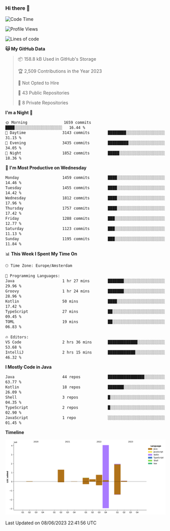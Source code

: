 ### Hi there 👋


<!--START_SECTION:waka-->
![Code Time](http://img.shields.io/badge/Code%20Time-3%2C239%20hrs%2058%20mins-blue)

![Profile Views](http://img.shields.io/badge/Profile%20Views-3-blue)

![Lines of code](https://img.shields.io/badge/From%20Hello%20World%20I%27ve%20Written-8.9%20million%20lines%20of%20code-blue)

**🐱 My GitHub Data** 

> 📦 158.8 kB Used in GitHub's Storage 
 > 
> 🏆 2,509 Contributions in the Year 2023
 > 
> 🚫 Not Opted to Hire
 > 
> 📜 43 Public Repositories 
 > 
> 🔑 8 Private Repositories 
 > 
**I'm a Night 🦉** 

```text
🌞 Morning                1659 commits        ████░░░░░░░░░░░░░░░░░░░░░   16.44 % 
🌆 Daytime                3143 commits        ████████░░░░░░░░░░░░░░░░░   31.15 % 
🌃 Evening                3435 commits        █████████░░░░░░░░░░░░░░░░   34.05 % 
🌙 Night                  1852 commits        █████░░░░░░░░░░░░░░░░░░░░   18.36 % 
```
📅 **I'm Most Productive on Wednesday** 

```text
Monday                   1459 commits        ████░░░░░░░░░░░░░░░░░░░░░   14.46 % 
Tuesday                  1455 commits        ████░░░░░░░░░░░░░░░░░░░░░   14.42 % 
Wednesday                1812 commits        ████░░░░░░░░░░░░░░░░░░░░░   17.96 % 
Thursday                 1757 commits        ████░░░░░░░░░░░░░░░░░░░░░   17.42 % 
Friday                   1288 commits        ███░░░░░░░░░░░░░░░░░░░░░░   12.77 % 
Saturday                 1123 commits        ███░░░░░░░░░░░░░░░░░░░░░░   11.13 % 
Sunday                   1195 commits        ███░░░░░░░░░░░░░░░░░░░░░░   11.84 % 
```


📊 **This Week I Spent My Time On** 

```text
🕑︎ Time Zone: Europe/Amsterdam

💬 Programming Languages: 
Java                     1 hr 27 mins        ███████░░░░░░░░░░░░░░░░░░   29.96 % 
Groovy                   1 hr 24 mins        ███████░░░░░░░░░░░░░░░░░░   28.96 % 
Kotlin                   50 mins             ████░░░░░░░░░░░░░░░░░░░░░   17.42 % 
TypeScript               27 mins             ██░░░░░░░░░░░░░░░░░░░░░░░   09.45 % 
TOML                     19 mins             ██░░░░░░░░░░░░░░░░░░░░░░░   06.83 % 

🔥 Editors: 
VS Code                  2 hrs 36 mins       █████████████░░░░░░░░░░░░   53.68 % 
IntelliJ                 2 hrs 15 mins       ████████████░░░░░░░░░░░░░   46.32 % 
```

**I Mostly Code in Java** 

```text
Java                     44 repos            ████████████████░░░░░░░░░   63.77 % 
Kotlin                   18 repos            ███████░░░░░░░░░░░░░░░░░░   26.09 % 
Shell                    3 repos             █░░░░░░░░░░░░░░░░░░░░░░░░   04.35 % 
TypeScript               2 repos             █░░░░░░░░░░░░░░░░░░░░░░░░   02.90 % 
JavaScript               1 repo              ░░░░░░░░░░░░░░░░░░░░░░░░░   01.45 % 
```



**Timeline**

![Lines of Code chart](https://raw.githubusercontent.com/powercasgamer/powercasgamer/master/assets/bar_graph.png)


 Last Updated on 08/06/2023 22:41:56 UTC
<!--END_SECTION:waka-->

